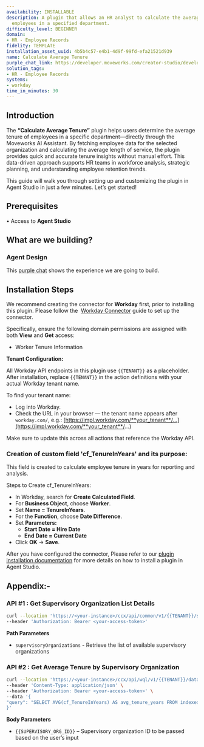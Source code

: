 ```yaml
---
availability: INSTALLABLE
description: A plugin that allows an HR analyst to calculate the average tenure of
  employees in a specified department.
difficulty_level: BEGINNER
domain:
- HR - Employee Records
fidelity: TEMPLATE
installation_asset_uuid: 4b5b4c57-e4b1-4d9f-99fd-efa21521d939
name: Calculate Average Tenure
purple_chat_link: https://developer.moveworks.com/creator-studio/developer-tools/purple-chat/?conversation=%7B%22startTimestamp%22%3A%2211%3A43+AM%22%2C%22messages%22%3A%5B%7B%22parts%22%3A%5B%7B%22richText%22%3A%22What%E2%80%99s+the+average+tenure+in+Sales%3F%22%7D%5D%2C%22role%22%3A%22user%22%7D%2C%7B%22parts%22%3A%5B%7B%22reasoningSteps%22%3A%5B%7B%22richText%22%3A%22Searching+for+departments+matching+%27Sales%27+in+%3Cb%3EWorkday%3C%2Fb%3E.%22%2C%22status%22%3A%22pending%22%7D%2C%7B%22richText%22%3A%22Found+3+matching+departments.%22%2C%22status%22%3A%22success%22%7D%5D%7D%2C%7B%22richText%22%3A%22%3Cp%3EI+found+a+few+departments+with+%27Sales%27+in+the+name.+Which+one+are+you+interested+in%3F%3C%2Fp%3E%22%7D%2C%7B%22buttons%22%3A%5B%7B%22buttonText%22%3A%22Sales+-+US%22%2C%22style%22%3A%22outlined%22%7D%2C%7B%22buttonText%22%3A%22Sales+-+EMEA%22%2C%22style%22%3A%22outlined%22%7D%2C%7B%22buttonText%22%3A%22All+Sales+Departments%22%2C%22style%22%3A%22outlined%22%7D%5D%7D%5D%2C%22role%22%3A%22assistant%22%7D%2C%7B%22parts%22%3A%5B%7B%22richText%22%3A%22Sales+-+US%22%7D%5D%2C%22role%22%3A%22user%22%7D%2C%7B%22parts%22%3A%5B%7B%22reasoningSteps%22%3A%5B%7B%22richText%22%3A%22Running+report+in+%3Cb%3EWorkday%3C%2Fb%3E+to+calculate+average+tenure+for+the+%27Sales+-+US%27+department.%22%2C%22status%22%3A%22pending%22%7D%2C%7B%22richText%22%3A%22Report+complete.%22%2C%22status%22%3A%22success%22%7D%5D%7D%2C%7B%22richText%22%3A%22%3Cp%3EThe+average+tenure+for+the+%3Cb%3ESales+-+US%3C%2Fb%3E+department+is+5.2+years.%3C%2Fp%3E%22%7D%2C%7B%22citations%22%3A%5B%7B%22citationTitle%22%3A%22Average+Tenure+-+Sales+US%22%2C%22connectorName%22%3A%22workday%22%7D%5D%7D%5D%2C%22role%22%3A%22assistant%22%7D%5D%7D
solution_tags:
- HR - Employee Records
systems:
- workday
time_in_minutes: 30
---
```


## **Introduction**

The **“Calculate Average Tenure”** plugin helps users determine the average tenure of employees in a specific department—directly through the Moveworks AI Assistant. By fetching employee data for the selected organization and calculating the average length of service, the plugin provides quick and accurate tenure insights without manual effort. This data-driven approach supports HR teams in workforce analysis, strategic planning, and understanding employee retention trends.

This guide will walk you through setting up and customizing the plugin in Agent Studio in just a few minutes. Let’s get started!

## **Prerequisites**

• Access to **Agent Studio**

## **What are we building?**

### **Agent Design**

This [purple chat](https://developer.moveworks.com/creator-studio/developer-tools/purple-chat/?conversation=%7B%22startTimestamp%22%3A%2211%3A43+AM%22%2C%22messages%22%3A%5B%7B%22parts%22%3A%5B%7B%22richText%22%3A%22What%E2%80%99s+the+average+tenure+in+Sales%3F%22%7D%5D%2C%22role%22%3A%22user%22%7D%2C%7B%22parts%22%3A%5B%7B%22reasoningSteps%22%3A%5B%7B%22richText%22%3A%22Searching+for+departments+matching+%27Sales%27+in+%3Cb%3EWorkday%3C%2Fb%3E.%22%2C%22status%22%3A%22pending%22%7D%2C%7B%22richText%22%3A%22Found+3+matching+departments.%22%2C%22status%22%3A%22success%22%7D%5D%7D%2C%7B%22richText%22%3A%22%3Cp%3EI+found+a+few+departments+with+%27Sales%27+in+the+name.+Which+one+are+you+interested+in%3F%3C%2Fp%3E%22%7D%2C%7B%22buttons%22%3A%5B%7B%22buttonText%22%3A%22Sales+-+US%22%2C%22style%22%3A%22outlined%22%7D%2C%7B%22buttonText%22%3A%22Sales+-+EMEA%22%2C%22style%22%3A%22outlined%22%7D%2C%7B%22buttonText%22%3A%22All+Sales+Departments%22%2C%22style%22%3A%22outlined%22%7D%5D%7D%5D%2C%22role%22%3A%22assistant%22%7D%2C%7B%22parts%22%3A%5B%7B%22richText%22%3A%22Sales+-+US%22%7D%5D%2C%22role%22%3A%22user%22%7D%2C%7B%22parts%22%3A%5B%7B%22reasoningSteps%22%3A%5B%7B%22richText%22%3A%22Running+report+in+%3Cb%3EWorkday%3C%2Fb%3E+to+calculate+average+tenure+for+the+%27Sales+-+US%27+department.%22%2C%22status%22%3A%22pending%22%7D%2C%7B%22richText%22%3A%22Report+complete.%22%2C%22status%22%3A%22success%22%7D%5D%7D%2C%7B%22richText%22%3A%22%3Cp%3EThe+average+tenure+for+the+%3Cb%3ESales+-+US%3C%2Fb%3E+department+is+5.2+years.%3C%2Fp%3E%22%7D%2C%7B%22citations%22%3A%5B%7B%22citationTitle%22%3A%22Average+Tenure+-+Sales+US%22%2C%22connectorName%22%3A%22workday%22%7D%5D%7D%5D%2C%22role%22%3A%22assistant%22%7D%5D%7D) shows the experience we are going to build.

## **Installation Steps**

We recommend creating the connector for **Workday** first, prior to installing this plugin. Please follow the  [Workday Connector](https://marketplace.moveworks.com/connectors/workday?hist=home%2Cbrws#how-to-implement) guide to set up the connector.

Specifically, ensure the following domain permissions are assigned with both **View** and **Get** access:

- Worker Tenure Information

**Tenant Configuration:**

All Workday API endpoints in this plugin use `{{TENANT}}` as a placeholder. After installation, replace `{{TENANT}}` in the action definitions with your actual Workday tenant name.

To find your tenant name:

- Log into Workday.
- Check the URL in your browser — the tenant name appears after `workday.com/`, e.g.: [https://impl.workday.com/**your_tenant**/...](https://impl.workday.com/**your_tenant**/...)

Make sure to update this across all actions that reference the Workday API.

### Creation of custom field 'cf_TenureInYears' and its purpose:

This field is created to calculate employee tenure in years for reporting and analysis.

Steps to Create cf_TenureInYears:

- In Workday, search for **Create Calculated Field**.
- For **Business Object**, choose **Worker**.
- Set **Name = TenureInYears**.
- For the **Function**, choose **Date Difference**.
- Set **Parameters:**
    - **Start Date = Hire Date**
    - **End Date = Current Date**
- Click **OK** → **Save**.

After you have configured the connector, Please refer to our [plugin installation documentation](https://help.moveworks.com/docs/ai-agent-marketplace-installation) for more details on how to install a plugin in Agent Studio.

## **Appendix:-**

### **API #1 : Get Supervisory Organization List Details**

```bash
curl --location 'https://<your-instance>/ccx/api/common/v1/{{TENANT}}/supervisoryOrganizations' \
--header 'Authorization: Bearer <your-access-token>'
```

**Path Parameters** 

- `supervisoryOrganizations` - Retrieve the list of available supervisory organizations

### **API #2 : Get Average Tenure by Supervisory Organization**

```bash
curl --location 'https://<your-instance>/ccx/api/wql/v1/{{TENANT}}/data' \
--header 'Content-Type: application/json' \
--header 'Authorization: Bearer <your-access-token>' \
--data '{
"query": "SELECT AVG(cf_TenureInYears) AS avg_tenure_years FROM indexedAllWorkers (dataSourceFilter = indexedAllWorkersFilter, includeSubordinateOrganizations = true) WHERE supervisoryOrganization='{{SUPERVISORY_ORG_ID}}'"
}'
```

**Body Parameters**

- `{{SUPERVISORY_ORG_ID}}` – Supervisory organization ID to be passed based on the user’s input

